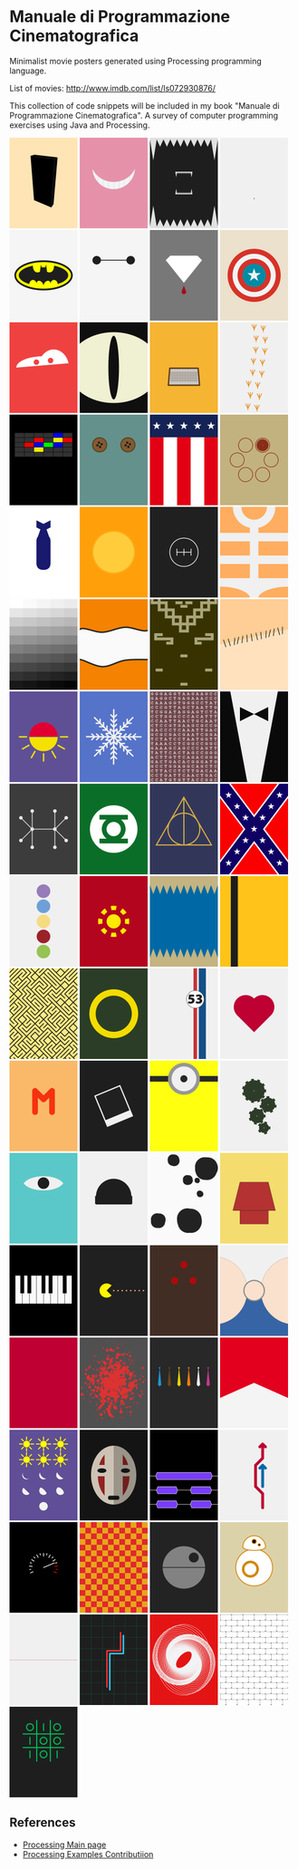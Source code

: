 # Manuale di Programmazione Cinematografica
Minimalist movie posters generated using Processing programming language.

List of movies: http://www.imdb.com/list/ls072930876/

This collection of code snippets will be included in my book "Manuale di Programmazione Cinematografica". A survey of computer programming exercises using Java and Processing.

<img src="examples/x_2001_a_space_odyssey/2001-a-space-odyssey.png" width="120px" title="2001 A space odyssey">
<img src="examples/alice_in_wonderland/alice-in-wonderland.png"  width="120px" title="Alice in Wonderland">
<img src="examples/alien/alien.png" width="120px" title="Alien">
<img src="examples/ant_man/ant-man.png" width="120px" title="Ant Man">
<img src="examples/batman/batman.png"  width="120px" title="Batman">
<img src="examples/big_hero_6/big-hero-6.png"  width="120px" title="Big Hero 6">
<img src="examples/blood_diamonds/blood-diamonds.png" width="120px" title="Blood Diamonds">
<img src="examples/captain_america/captain-america.png"  width="120px" title="Captain America">
<img src="examples/cars/cars.png" width="120px" title="Cars">
<img src="examples/cat_s_eye/cat's-eye.png" width="120px" title="Cat's Eye">
<img src="examples/charlie_s_angels/charlie-s-angels.png" width="120px" title="Charlie's Angels">
<img src="examples/chicken_run/chicken-run.png" width="120px" title="Chicken Run">
<img src="examples/close_encounters_of_the_third_kind/close-encounters-of-the-third-kind.png" width="120px" title="Close Encounters of the Third Kind">
<img src="examples/coraline/coraline.png" width="120px" title="Coraline">
<img src="examples/creed/creed.png" width="120px" title="Creed">
<img src="examples/deer_hunter_the/the-deer-hunter.png"  width="120px" title="The deer hunter">
<img src="examples/dr_strangelove/dr-strangelove.png" width="120px" title="Dr Strangelove">
<img src="examples/dune/dune.png" width="120px" title="Dune">
<img src="examples/fast_and_the_furious_the/the-fast-and-the-furious.png" width="120px" title="The Fast and the Furious">
<img src="examples/fifth_element_the/the-fifth-element.png" width="120px" title="The Fifth Element">
<img src="examples/fifty_shades_of_grey/fifty-shades-of-grey.png" width="120px" title="Fifty shades of gray">
<img src="examples/finding_nemo/finding-nemo.png"  width="120px" title="Finding Nemo">
<img src="examples/fistful_of_dollars/fistful-of-dollars.png" width="120px" title="Fistful of dollars">
<img src="examples/frankenstein/frankenstein.png" width="120px" title="Frankenstein">
<img src="examples/from_dusk_till_dawn/from-dusk-till-dawn.png" width="120px" title="From Dusk till Dawn">
<img src="examples/frozen/frozen.png" width="120px" title="Frozen">
<img src="examples/gattaca/gattaca.png" width="120px" title="GATTACA">
<img src="examples/godfather_the/the-godfather.png" width="120px" title="The Godfather">
<img src="examples/good_will_hunting/good-will-hunting.png" width="120px" title="Good Will Hunting">
<img src="examples/green_lantern/green-lantern.png" width="120px" title="Green Lantern">
<img src="examples/harry_potter_and_the_deathly_hallows/harry-potter-and-the-deathly-hallows.png" width="120px" title="Harry Potter and the Deathly Hallows">
<img src="examples/hazzard/hazzard.png" width="120px" title="Hazzard">
<img src="examples/inside_out/inside-out.png" width="120px" title="Inside Out">
<img src="examples/iron_man/iron-man.png" width="120px" title="Iron Man">
<img src="examples/jaws/jaws.png"  width="120px" title="Jaws">
<img src="examples/kill_bill/kill-bill.png" width="120px" title="Kill Bill">
<img src="examples/labyrinth/labyrinth.png"  width="120px" title="Labyrinth">
<img src="examples/lord_of_the_rings_the/the-lord-of-the-rings.png" width="120px" title="The Lord of the Rings">
<img src="examples/love_bug_the/the-love-bug.png" width="120px" title="The Love Bug">
<img src="examples/love_story/love-story.png"  width="120px" title="Love story">
<img src="examples/m/M.png" width="120px" title="M">
<img src="examples/memento/memento.png" width="120px" title="Memento">
<img src="examples/minions/minions.png" width="120px" title="Minions">
<img src="examples/modern_times/modern-times.png" width="120px" title="Modern times">
<img src="examples/monsters_inc/monsters-inc.png" width="120px" title="Monsters Inc">
<img src="examples/one_flew_over_the_cuckoo_s_nest/one-flew-over-the-cukoo-s-nest.png" width="120px" title="One flew over the cukoo's nest.png">
<img src="examples/one_hundred_and_one_dalmatians/one-hundred-and-one-dalmatians.png" width="120px" title="One hundred and one dalmatians">
<img src="examples/peanuts_movie_the/the-peanuts-movie.png" width="120px" title="The Peanuts Movie">
<img src="examples/pianist_the/the-pianist.png" width="120px" title="The Pianist">
<img src="examples/pixels/pixels.png" width="120px" title="Pixels">
<img src="examples/predator/predator.png" width="120px" title="Predator">
<img src="examples/pretty_woman/pretty-woman.png" width="120px" title="Pretty Woman">
<img src="examples/profondo_rosso/profondo-rosso.png"  width="120px" title="Profondo Rosso">
<img src="examples/pulp_fiction/pulp-fiction.png"  width="120px" title="Pulp Fiction">
<img src="examples/reservoir_dogs/reservoir-dogs.png" width="120px" title="Reservoir Dogs">
<img src="examples/rush/rush.png" width="120px" title="Rush">
<img src="examples/six_days_seven_nights/six-days-seven-nights.png"  width="120px" title="Six days Seven nights">
<img src="examples/spirited_away/spirited-away.png"  width="120px" title="Spirited away">
<img src="examples/slumdog_millionaire/slumdog-millionaire.png" width="120px" title="Slumdog Millionaire">
<img src="examples/sorpasso_il/il-sorpasso.png"  width="120px" title="Il sorpasso">
<img src="examples/speed/speed.png" width="120px" title="Speed">
<img src="examples/speed_racer/speed-racer.png" width="120px" title="Speed Racer">
<img src="examples/star_wars/star-wars.png"  width="120px" title="Star Wars">
<img src="examples/star_wars_the_force_awakens/star-wars-the-force-awakens.png"  width="120px" title="Star Sars the Force awakens">
<img src="examples/thin_red_line_the/the-thin-red-line.png" width="120px" title="The thin red line">
<img src="examples/tron/tron.png" width="120px" title="Tron">
<img src="examples/vertigo/vertigo.png"  width="120px" title="Vertigo">
<img src="examples/wall_the/the-wall.png" width="120px" title="The Wall">
<img src="examples/war_games/war-games.png"  width="120px" title="War Games">


## References
* [Processing Main page](https://processing.org/)
* [Processing Examples Contributiion](https://github.com/processing/processing/wiki/Examples-Overview)
